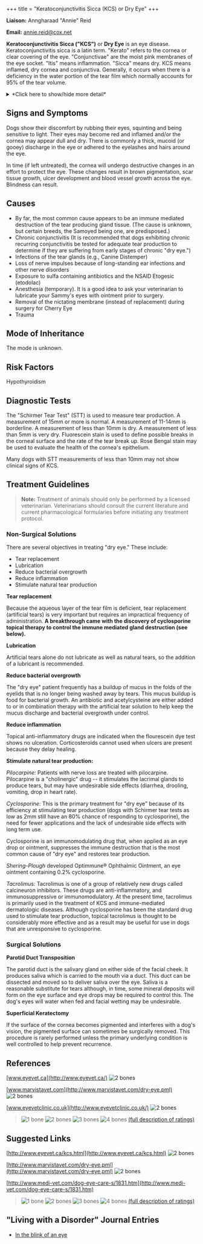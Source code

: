 +++
title = "Keratoconjunctivitis Sicca (KCS) or Dry Eye"
+++

**Liaison:** Anngharaad "Annie" Reid

**Email:** <annie.reid@cox.net>



**Keratoconjunctivitis Sicca ("KCS")** or **Dry Eye** is an eye
disease. Keratoconjunctivitis sicca is a latin term. "Kerato" refers to
the cornea or clear covering of the eye. "Conjunctivae" are the moist
pink membranes of the eye socket. "Itis" means inflammation. "Sicca"
means dry. KCS means inflamed, dry cornea and conjunctiva. Generally, it
occurs when there is a deficiency in the water portion of the tear film
which normally accounts for 95% of the tear volume.


<details>
<summary>*Click here to show/hide more detail*</summary>
**What is KCS or Dry Eye?** It is an eye disease. Keratoconjunctivitis sicca is a latin term. "Kerato" refers to the cornea or clear covering of the eye. "Conjunctivae" are the moist pink membranes of the eye socket. "Itis" means inflammation. "Sicca" means dry. KCS means inflamed, dry cornea and conjunctiva. Generally, it occurs when there is a deficiency in the water portion of the tear film which normally accounts for 95% of the tear volume.\* Without the water, the eye is left with oil and mucus; hence, the gooey yellow eye discharge characteristic of this condition.

**Understanding Dry Eye/Why Tears are Good.** Tears are important. They do more than just lubricate the eye. Tears flush away irritants and infectious agents and carry nutrients. Because the outer portion of the eye, or the cornea, does not have a blood supply, the antibacterial proteins, salts, sugars and even oxygen necessary to nourish the cornea are supplied through the three-layered "tear film."

The outermost layer of the tear film is an oily layer supplied by glands in the eyelids. This layer helps prevent evaporation of the middle layer. The middle layer is the liquid aqueous layer produced by two lacrimal glands (one gland is above the eye and the other is in the third eyelid or "nictating membrane"). This is the layer that is decreased in "quantitative" KCS. The innermost layer in direct contact with the cornea is a mucous layer produced by glands located in the folds of the eyelid. The mucus layer helps the aqueous layer adhere to the surface of the cornea.

Without tears, eyes become dry and irritated and sting constantly. A dog with "dry eye" is uncomfortable almost all the time and much more prone to corneal ulcerations.

-----

*\*A deficiency in the water portion of the tear film is referred to as "quantitative" KCS. A deficiency in the mucus and oil portion of the tear film is referred to as "qualitative" KCS. This discussion concerns "quantitative" KCS.*
</details>


Signs and Symptoms
------------------

Dogs show their discomfort by rubbing their eyes, squinting and being
sensitive to light. Their eyes may become red and inflamed and/or the
cornea may appear dull and dry. There is commonly a thick, mucoid (or
gooey) discharge in the eye or adhered to the eyelashes and hairs around
the eye.

In time (if left untreated), the cornea will undergo destructive changes
in an effort to protect the eye. These changes result in brown
pigmentation, scar tissue growth, ulcer development and blood vessel
growth across the eye. Blindness can result.

Causes
------

-   By far, the most common cause appears to be an immune mediated
    destruction of the tear producing gland tissue. (The cause is
    unknown, but certain breeds, the Samoyed being one, are
    predisposed.)
-   Chronic conjunctivitis (It is recommended that dogs exhibiting
    chronic recurring conjunctivitis be tested for adequate tear
    production to determine if they are suffering from early stages of
    chronic "dry eye.")
-   Infections of the tear glands (e.g., Canine Distemper)
-   Loss of nerve impulses because of long-standing ear infections and
    other nerve disorders
-   Exposure to sulfa containing antibiotics and the NSAID Etogesic
    (etodolac)
-   Anesthesia (temporary). It is a good idea to ask your veterinarian
    to lubricate your Sammy's eyes with ointment prior to surgery.
-   Removal of the nictating membrane (instead of replacement) during
    surgery for Cherry Eye
-   Trauma

Mode of Inheritance
-------------------

The mode is unknown.

Risk Factors
------------

Hypothyroidism

Diagnostic Tests
----------------

The "Schirmer Tear Test" (STT) is used to measure tear production. A
measurement of 15mm or more is normal. A measurement of 11-14mm is
borderline. A measurement of less than 10mm is dry. A measurement of
less than 5mm is very dry. Fluorescein stain is used to define possible
breaks in the corneal surface and the rate of the tear break up. Rose
Bengal stain may be used to evaluate the health of the cornea's
epithelium.

Many dogs with STT measurements of less than 10mm may not show clinical
signs of KCS.

Treatment Guidelines
--------------------

> **Note:** Treatment of animals should only be performed by a licensed
> veterinarian. Veterinarians should consult the current literature and
> current pharmacological formularies before initiating any treatment
> protocol.

### Non-Surgical Solutions

There are several objectives in treating "dry eye." These include:

-   Tear replacement
-   Lubrication
-   Reduce bacterial overgrowth
-   Reduce inflammation
-   Stimulate natural tear production



**Tear replacement**

Because the aqueous layer of the tear film is deficient, tear
replacement (artificial tears) is very important but requires an
impractical frequency of administration. **A breakthrough came with the
discovery of cyclosporine topical therapy to control the immune mediated
gland destruction (see below).**

**Lubrication**

Artificial tears alone do not lubricate as well as natural tears, so the
addition of a lubricant is recommended.

**Reduce bacterial overgrowth**

The "dry eye" patient frequently has a buildup of mucus in the folds of
the eyelids that is no longer being washed away by tears. This mucus
buildup is food for bacterial growth. An antibiotic and acetylcysteine
are either added to or in combination therapy with the artificial tear
solution to help keep the mucus discharge and bacterial overgrowth under
control.

**Reduce inflammation**

Topical anti-inflammatory drugs are indicated when the flourescein dye
test shows no ulceration. Corticosteroids cannot used when ulcers are
present because they delay healing.

**Stimulate natural tear production:**

*Pilocarpine:* Patients with nerve loss are treated with
pilocarpine. Pilocarpine is a "cholinergic" drug -- it stimulates the
lacrimal glands to produce tears, but may have undesirable side effects
(diarrhea, drooling, vomiting, drop in heart rate).

*Cyclosporine:* This is the primary treatment for "dry eye"
because of its efficiency at stimulating tear production (dogs with
Schirmer tear tests as low as 2mm still have an 80% chance of responding
to cyclosporine), the need for fewer applications and the lack of
undesirable side effects with long term use.

Cyclosporine is an immunomodulating drug that, when applied as an eye
drop or ointment, suppresses the immune destruction that is the most
common cause of "dry eye" and restores tear production.

*Shering-Plough* developed Optimmune® Ophthalmic Ointment, an eye
ointment containing 0.2% cyclosporine.

*Tacrolimus:* Tacrolimus is one of a group of relatively new
drugs called calcineuron inhibitors. These drugs are anti-inflammatory,
and immunosuppressive or immunomodulatory. At the present time,
tacrolimus is primarily used in the treatment of KCS and immune-mediated
dermatologic diseases. Although cyclosporine has been the standard drug
used to stimulate tear production, topical tacrolimus is thought to be
considerably more effective and as a result may be useful for use in
dogs that are unresponsive to cyclosporine.

### Surgical Solutions

**Parotid Duct Transposition**

The parotid duct is the salivary gland on either side of the facial
cheek. It produces saliva which is carried to the mouth via a duct. This
duct can be dissected and moved so to deliver saliva over the eye.
Saliva is a reasonable substitute for tears although, in time, some
mineral deposits will form on the eye surface and eye drops may be
required to control this. The dog's eyes will water when fed and facial
wetting may be undesirable.

**Superficial Keratectomy**

If the surface of the cornea becomes pigmented and interferes with a
dog's vision, the pigmented surface can sometimes be surgically removed.
This procedure is rarely performed unless the primary underlying
condition is well controlled to help prevent recurrence.

References
----------

[www.eyevet.ca](http://www.eyevet.ca/) ![2
bones](/img/2-bones.gif)

[www.marvistavet.com](http://www.marvistavet.com/dry-eye.pml) ![2
bones](/img/2-bones.gif)

[www.eyevetclinic.co.uk](http://www.eyevetclinic.co.uk/) ![2
bones](/img/2-bones.gif)




> ![1 bone](/img/1-bone.gif)
> ![2 bones](/img/2-bones.gif)
> ![3 bones](/img/3-bones.gif)
> ![4 bones](/img/4-bones.gif)
> [(full description of ratings)](/diseases/ratings-what-do-they-mean)

Suggested Links
---------------

[http://www.eyevet.ca/kcs.html](http://www.eyevet.ca/kcs.html)
![2
bones](/img/2-bones.gif)

[http://www.marvistavet.com/dry-eye.pml](http://www.marvistavet.com/dry-eye.pml)
![2 bones](/img/2-bones.gif)

[http://www.medi-vet.com/dog-eye-care-s/1831.htm](http://www.medi-vet.com/dog-eye-care-s/1831.htm)





> ![1 bone](/img/1-bone.gif)
> ![2 bones](/img/2-bones.gif)
> ![3 bones](/img/3-bones.gif)
> ![4 bones](/img/4-bones.gif)
> [(full description of ratings)](/diseases/ratings-what-do-they-mean)


"Living with a Disorder" Journal Entries
----------------------------------------

- [In the blink of an eye](/diseases/keratoconjunctivitis-sicca-kcs-or-dry-eye-in-the-blink-of-an-eye)
